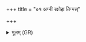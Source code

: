 +++
title = "०१ अग्नी रक्षोहा तिग्मस्"

+++
<details><summary>मूलम् (GR)</summary>

अग्नी रक्षोहा तिग्मस् तिग्मशृङ्ग  
ऋषिर् आर्षेयः कविः कवितमः ।  
अपाघाशंसं नुदतां सहताम् अरातिं  
प्रत्यक् प्रतिहरणेन-  
-अघायते ऽघं प्रति हरामः ॥
</details>